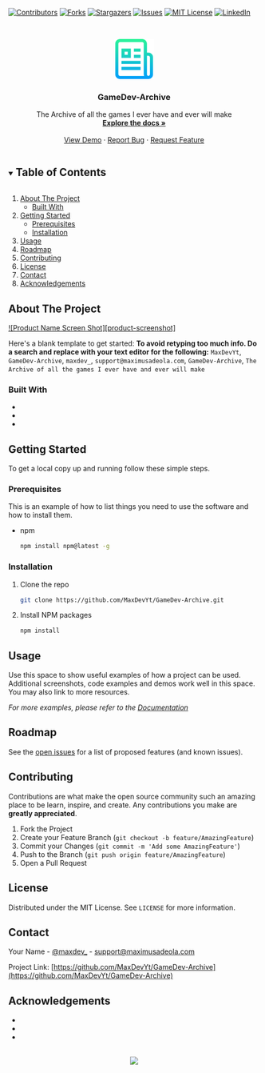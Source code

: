 <!--
*** Thanks for checking out the Best-README-Template. If you have a suggestion
*** that would make this better, please fork the repo and create a pull request
*** or simply open an issue with the tag "enhancement".
*** Thanks again! Now go create something AMAZING! :D
***
***
***
*** To avoid retyping too much info. Do a search and replace for the following:
*** MaxDevYt, GameDev-Archive, maxdev_, support@maximusadeola.com, GameDev-Archive, The Archive of all the games I ever have and ever will make
-->



<!-- PROJECT SHIELDS -->
<!--
*** I'm using markdown "reference style" links for readability.
*** Reference links are enclosed in brackets [ ] instead of parentheses ( ).
*** See the bottom of this document for the declaration of the reference variables
*** for contributors-url, forks-url, etc. This is an optional, concise syntax you may use.
*** https://www.markdownguide.org/basic-syntax/#reference-style-links
-->
[![Contributors][contributors-shield]][contributors-url]
[![Forks][forks-shield]][forks-url]
[![Stargazers][stars-shield]][stars-url]
[![Issues][issues-shield]][issues-url]
[![MIT License][license-shield]][license-url]
[![LinkedIn][linkedin-shield]][linkedin-url]



<!-- PROJECT LOGO -->
<br />
<p align="center">
  <a href="https://github.com/MaxDevYt/GameDev-Archive">
    <img src="images/logo.png" alt="Logo" width="80" height="80">
  </a>

  <h3 align="center">GameDev-Archive</h3>

  <p align="center">
    The Archive of all the games I ever have and ever will make
    <br />
    <a href="https://github.com/MaxDevYt/GameDev-Archive"><strong>Explore the docs »</strong></a>
    <br />
    <br />
    <a href="https://github.com/MaxDevYt/GameDev-Archive">View Demo</a>
    ·
    <a href="https://github.com/MaxDevYt/GameDev-Archive/issues">Report Bug</a>
    ·
    <a href="https://github.com/MaxDevYt/GameDev-Archive/issues">Request Feature</a>
  </p>
</p>



<!-- TABLE OF CONTENTS -->
<details open="open">
  <summary><h2 style="display: inline-block">Table of Contents</h2></summary>
  <ol>
    <li>
      <a href="#about-the-project">About The Project</a>
      <ul>
        <li><a href="#built-with">Built With</a></li>
      </ul>
    </li>
    <li>
      <a href="#getting-started">Getting Started</a>
      <ul>
        <li><a href="#prerequisites">Prerequisites</a></li>
        <li><a href="#installation">Installation</a></li>
      </ul>
    </li>
    <li><a href="#usage">Usage</a></li>
    <li><a href="#roadmap">Roadmap</a></li>
    <li><a href="#contributing">Contributing</a></li>
    <li><a href="#license">License</a></li>
    <li><a href="#contact">Contact</a></li>
    <li><a href="#acknowledgements">Acknowledgements</a></li>
  </ol>
</details>



<!-- ABOUT THE PROJECT -->
## About The Project

[![Product Name Screen Shot][product-screenshot]](https://example.com)

Here's a blank template to get started:
**To avoid retyping too much info. Do a search and replace with your text editor for the following:**
`MaxDevYt`, `GameDev-Archive`, `maxdev_`, `support@maximusadeola.com`, `GameDev-Archive`, `The Archive of all the games I ever have and ever will make`


### Built With

* []()
* []()
* []()



<!-- GETTING STARTED -->
## Getting Started

To get a local copy up and running follow these simple steps.

### Prerequisites

This is an example of how to list things you need to use the software and how to install them.
* npm
  ```sh
  npm install npm@latest -g
  ```

### Installation

1. Clone the repo
   ```sh
   git clone https://github.com/MaxDevYt/GameDev-Archive.git
   ```
2. Install NPM packages
   ```sh
   npm install
   ```



<!-- USAGE EXAMPLES -->
## Usage

Use this space to show useful examples of how a project can be used. Additional screenshots, code examples and demos work well in this space. You may also link to more resources.

_For more examples, please refer to the [Documentation](https://example.com)_



<!-- ROADMAP -->
## Roadmap

See the [open issues](https://github.com/MaxDevYt/GameDev-Archive/issues) for a list of proposed features (and known issues).



<!-- CONTRIBUTING -->
## Contributing

Contributions are what make the open source community such an amazing place to be learn, inspire, and create. Any contributions you make are **greatly appreciated**.

1. Fork the Project
2. Create your Feature Branch (`git checkout -b feature/AmazingFeature`)
3. Commit your Changes (`git commit -m 'Add some AmazingFeature'`)
4. Push to the Branch (`git push origin feature/AmazingFeature`)
5. Open a Pull Request



<!-- LICENSE -->
## License

Distributed under the MIT License. See `LICENSE` for more information.



<!-- CONTACT -->
## Contact

Your Name - [@maxdev_](https://twitter.com/maxdev_) - support@maximusadeola.com

Project Link: [https://github.com/MaxDevYt/GameDev-Archive](https://github.com/MaxDevYt/GameDev-Archive)



<!-- ACKNOWLEDGEMENTS -->
## Acknowledgements

* []()
* []()
* []()



<p align="center">
<br>
<a href="https://www.buymeacoffee.com/maxdev"><img src="https://img.buymeacoffee.com/button-api/?text=Buy me a coffee&emoji=&slug=maxdev&button_colour=FFDD00&font_colour=000000&font_family=Cookie&outline_colour=000000&coffee_colour=ffffff"></a>
</p>


<!-- MARKDOWN LINKS & IMAGES -->
<!-- https://www.markdownguide.org/basic-syntax/#reference-style-links -->
[contributors-shield]: https://img.shields.io/github/contributors/MaxDevYt/GameDev-Archive.svg?style=for-the-badge
[contributors-url]: https://github.com/MaxDevYt/GameDev-Archive/graphs/contributors
[forks-shield]: https://img.shields.io/github/forks/MaxDevYt/GameDev-Archive.svg?style=for-the-badge
[forks-url]: https://github.com/MaxDevYt/GameDev-Archive/network/members
[stars-shield]: https://img.shields.io/github/stars/MaxDevYt/GameDev-Archive.svg?style=for-the-badge
[stars-url]: https://github.com/MaxDevYt/GameDev-Archive/stargazers
[issues-shield]: https://img.shields.io/github/issues/MaxDevYt/GameDev-Archive.svg?style=for-the-badge
[issues-url]: https://github.com/MaxDevYt/GameDev-Archive/issues
[license-shield]: https://img.shields.io/github/license/MaxDevYt/GameDev-Archive.svg?style=for-the-badge
[license-url]: https://github.com/MaxDevYt/GameDev-Archive/blob/master/LICENSE.txt
[linkedin-shield]: https://img.shields.io/badge/-LinkedIn-black.svg?style=for-the-badge&logo=linkedin&colorB=555
[linkedin-url]: https://linkedin.com/in/MaxDevYt
